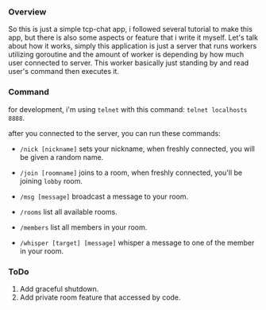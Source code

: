 ### Overview

So this is just a simple tcp-chat app, i followed several tutorial to make this app, but there is also some aspects or feature that i write it myself. Let's talk about how it works, simply this application is just a server that runs workers utilizing goroutine and the amount of worker is depending by how much user connected to server. This worker basically just standing by and read user's command then executes it.

### Command

for development, i'm using `telnet` with this command:
`telnet localhosts 8888`.

after you connected to the server, you can run these commands:

- `/nick [nickname]`
  sets your nickname, when freshly connected, you will be given a random name.

- `/join [roomname]`
  joins to a room, when freshly connected, you'll be joining `lobby` room.

- `/msg [message]`
  broadcast a message to your room.

- `/rooms`
  list all available rooms.

- `/members`
  list all members in your room.

- `/whisper [target] [message]`
  whisper a message to one of the member in your room.

### ToDo

1. Add graceful shutdown.
2. Add private room feature that accessed by code.
